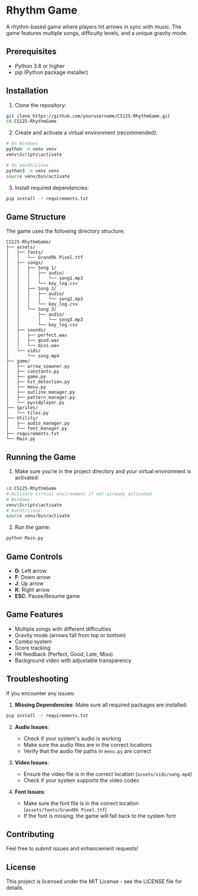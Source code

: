 # Rhythm Game

A rhythm-based game where players hit arrows in sync with music. The game features multiple songs, difficulty levels, and a unique gravity mode.

## Prerequisites

- Python 3.8 or higher
- pip (Python package installer)

## Installation

1. Clone the repository:
```bash
git clone https://github.com/yourusername/CS125-RhythmGame.git
cd CS125-RhythmGame
```

2. Create and activate a virtual environment (recommended):
```bash
# On Windows
python -m venv venv
venv\Scripts\activate

# On macOS/Linux
python3 -m venv venv
source venv/bin/activate
```

3. Install required dependencies:
```bash
pip install -r requirements.txt
```

## Game Structure

The game uses the following directory structure:
```
CS125-RhythmGame/
├── assets/
│   ├── fonts/
│   │   └── Grand9k Pixel.ttf
│   ├── songs/
│   │   ├── Song 1/
│   │   │   ├── audio/
│   │   │   │   └── song1.mp3
│   │   │   └── key_log.csv
│   │   ├── Song 2/
│   │   │   ├── audio/
│   │   │   │   └── song2.mp3
│   │   │   └── key_log.csv
│   │   └── Song 3/
│   │       ├── audio/
│   │       │   └── song3.mp3
│   │       └── key_log.csv
│   ├── sounds/
│   │   ├── perfect.wav
│   │   ├── good.wav
│   │   └── miss.wav
│   └── vids/
│       └── song.mp4
├── game/
│   ├── arrow_spawner.py
│   ├── constants.py
│   ├── game.py
│   ├── hit_detection.py
│   ├── menu.py
│   ├── outline_manager.py
│   ├── pattern_manager.py
│   └── pyvidplayer.py
├── Sprites/
│   └── tiles.py
├── Utility/
│   ├── audio_manager.py
│   └── font_manager.py
├── requirements.txt
└── Main.py
```

## Running the Game

1. Make sure you're in the project directory and your virtual environment is activated:
```bash
cd CS125-RhythmGame
# Activate virtual environment if not already activated
# Windows:
venv\Scripts\activate
# macOS/Linux:
source venv/bin/activate
```

2. Run the game:
```bash
python Main.py
```

## Game Controls

- **D**: Left arrow
- **F**: Down arrow
- **J**: Up arrow
- **K**: Right arrow
- **ESC**: Pause/Resume game

## Game Features

- Multiple songs with different difficulties
- Gravity mode (arrows fall from top or bottom)
- Combo system
- Score tracking
- Hit feedback (Perfect, Good, Late, Miss)
- Background video with adjustable transparency

## Troubleshooting

If you encounter any issues:

1. **Missing Dependencies**: Make sure all required packages are installed:
```bash
pip install -r requirements.txt
```

2. **Audio Issues**: 
   - Check if your system's audio is working
   - Make sure the audio files are in the correct locations
   - Verify that the audio file paths in `menu.py` are correct

3. **Video Issues**:
   - Ensure the video file is in the correct location (`assets/vids/song.mp4`)
   - Check if your system supports the video codec

4. **Font Issues**:
   - Make sure the font file is in the correct location (`assets/fonts/Grand9k Pixel.ttf`)
   - If the font is missing, the game will fall back to the system font

## Contributing

Feel free to submit issues and enhancement requests!

## License

This project is licensed under the MIT License - see the LICENSE file for details.

